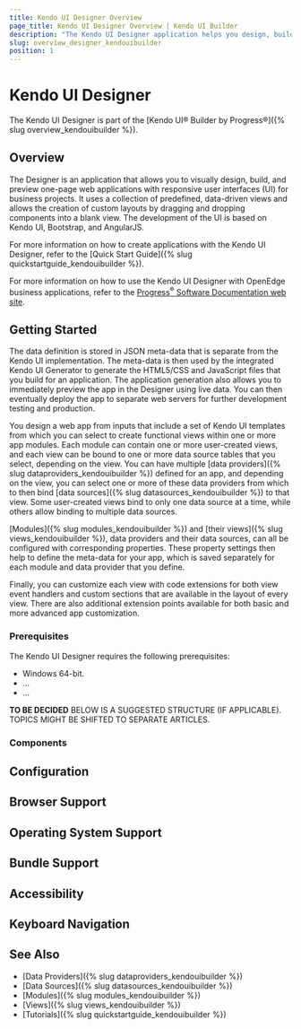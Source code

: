 ```yaml
---
title: Kendo UI Designer Overview
page_title: Kendo UI Designer Overview | Kendo UI Builder
description: "The Kendo UI Designer application helps you design, build, and preview one-page web applications with responsive user interfaces for your business application projects."
slug: overview_designer_kendouibuilder
position: 1
---
```


# Kendo UI Designer

The Kendo UI Designer is part of the [Kendo UI® Builder by Progress®]({% slug overview_kendouibuilder %}).

## Overview

The Designer is an application that allows you to visually design, build, and preview one-page web applications with responsive user interfaces (UI) for business projects. It uses a collection of predefined, data-driven views and allows the creation of custom layouts by dragging and dropping components into a blank view. The development of the UI is based on Kendo UI, Bootstrap, and AngularJS.

For more information on how to create applications with the Kendo UI Designer, refer to the [Quick Start Guide]({% slug quickstartguide_kendouibuilder %}).

For more information on how to use the Kendo UI Designer with OpenEdge business applications, refer to the [Progress<sup>®</sup> Software Documentation web site](https://documentation.progress.com/index.html#page/progdocindex/kendo-ui-builder-by-progress.html).  

## Getting Started

The data definition is stored in JSON meta-data that is separate from the Kendo UI implementation. The meta-data is then used by the integrated Kendo UI Generator to generate the HTML5/CSS and JavaScript files that you build for an application. The application generation also allows you to immediately preview the app in the Designer using live data. You can then eventually deploy the app to separate web servers for further development testing and production.

You design a web app from inputs that include a set of Kendo UI templates from which you can select to create functional views within one or more app modules. Each module can contain one or more user-created views, and each view can be bound to one or more data source tables that you select, depending on the view. You can have multiple [data providers]({% slug dataproviders_kendouibuilder %}) defined for an app, and depending on the view, you can select one or more of these data providers from which to then bind [data sources]({% slug datasources_kendouibuilder %}) to that view. Some user-created views bind to only one data source at a time, while others allow binding to multiple data sources.

[Modules]({% slug modules_kendouibuilder %}) and [their views]({% slug views_kendouibuilder %}), data providers and their data sources, can all be configured with corresponding properties. These property settings then help to define the meta-data for your app, which is saved separately for each module and data provider that you define.

Finally, you can customize each view with code extensions for both view event handlers and custom sections that are available in the layout of every view. There are also additional extension points available for both basic and more advanced app customization.

### Prerequisites

The Kendo UI Designer requires the following prerequisites:

* Windows 64-bit.
* ...
* ...

**TO BE DECIDED** BELOW IS A SUGGESTED STRUCTURE (IF APPLICABLE). TOPICS MIGHT BE SHIFTED TO SEPARATE ARTICLES.

### Components

## Configuration

## Browser Support

## Operating System Support

## Bundle Support

## Accessibility

## Keyboard Navigation

## See Also

* [Data Providers]({% slug dataproviders_kendouibuilder %})
* [Data Sources]({% slug datasources_kendouibuilder %})
* [Modules]({% slug modules_kendouibuilder %})
* [Views]({% slug views_kendouibuilder %})
* [Tutorials]({% slug quickstartguide_kendouibuilder %})
